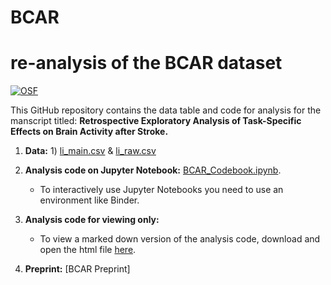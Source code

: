 # BCAR
# re-analysis of the BCAR dataset
[![OSF](https://img.shields.io/badge/DOI-10.17605/osf.io/89mkd-yellowgreen)](https://osf.io/89mkd/)

This GitHub repository contains the data table and code for analysis for the manscript titled: **Retrospective Exploratory Analysis of Task-Specific Effects on Brain Activity after Stroke.**
1) **Data:** 1) [li_main.csv](https://github.com/rinivarg/BCAR/blob/main/li_main.csv) & [li_raw.csv](https://github.com/rinivarg/BCAR/blob/main/li_raw.csv)

2) **Analysis code on Jupyter Notebook:** [BCAR_Codebook.ipynb](https://github.com/rinivarg/BCAR/blob/main/BCAR_Codebook.ipynb). 
    - To interactively use Jupyter Notebooks you need to use an environment like Binder. 

3) **Analysis code for viewing only:** 
    - To view a marked down version of the analysis code, download and open the html file [here](https://github.com/rinivarg/BCAR/blob/main/BCAR_Codebook.html).

4) **Preprint:** [BCAR Preprint]
